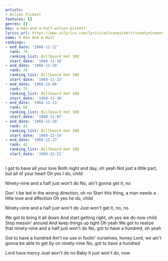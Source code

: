 ```yaml
---
artists:
- Wilson Pickett
features: []
genres: []
key: a-man-and-a-half-wilson-pickett
lyrics_url: https://www.azlyrics.com/lyrics/wilsonpickett/ninetynineandahalfwontdo.html
name: A Man And A Half
rankings:
- end_date: '1968-11-22'
  rank: 78
  ranking_list: Billboard Hot 100
  start_date: '1968-11-16'
- end_date: '1968-11-29'
  rank: 76
  ranking_list: Billboard Hot 100
  start_date: '1968-11-23'
- end_date: '1968-12-06'
  rank: 75
  ranking_list: Billboard Hot 100
  start_date: '1968-11-30'
- end_date: '1968-12-13'
  rank: 68
  ranking_list: Billboard Hot 100
  start_date: '1968-12-07'
- end_date: '1968-12-20'
  rank: 42
  ranking_list: Billboard Hot 100
  start_date: '1968-12-14'
- end_date: '1968-12-27'
  rank: 42
  ranking_list: Billboard Hot 100
  start_date: '1968-12-21'
---
```


I got to have all your love
Both night and day, oh yeah
Not just a little part, but all of your heart
Oh yes I do, child

Ninety-nine and a half just won't do
No, ain't gonna get it, no

Don' t be led in the wrong direction, oh no
Start this thing, a man needs a little love and affection
Oh yes he do, child

Ninety-nine and a half just won't do
Just won't get it, no, no

We got to bring it all down
And start getting right, oh yes we do now child
Stop messin' around
And keep things up tight
Oh yeah
We got to realize that ninety-nine and a half just won't do
No, got to have a hundred, oh yeah

Got to have a hundred
Ain't no use in foolin' ourselves, honey
Lord, we ain't gonna be able to get by on ninety-nine
No, got to have a hundred

Lord have mercy
Just won't do no
Baby
It just won't do, now



